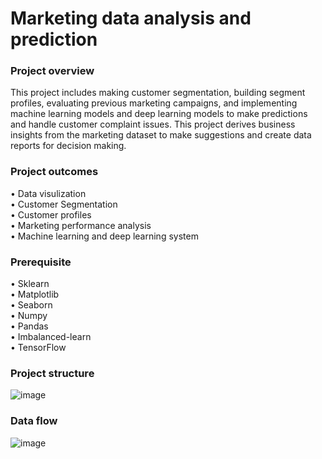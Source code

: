 # Marketing data analysis and prediction

### Project overview
This project includes making customer segmentation, building segment profiles, evaluating previous marketing campaigns, and implementing machine learning models and deep learning models to make predictions and handle customer complaint issues. 
This project derives business insights from the marketing dataset to make suggestions and create data reports for decision making.

### Project outcomes
• Data visulization  
• Customer Segmentation  
• Customer profiles  
• Marketing performance analysis  
• Machine learning and deep learning system  

### Prerequisite
• Sklearn  
• Matplotlib  
• Seaborn  
• Numpy  
• Pandas  
• Imbalanced-learn  
• TensorFlow

### Project structure
![image](https://user-images.githubusercontent.com/100988537/159177243-f2419924-d333-4519-8f43-53a824e4efac.png)

### Data flow
![image](https://user-images.githubusercontent.com/100988537/159407713-76cf2033-e810-472e-bd76-75c293d7642e.png)
